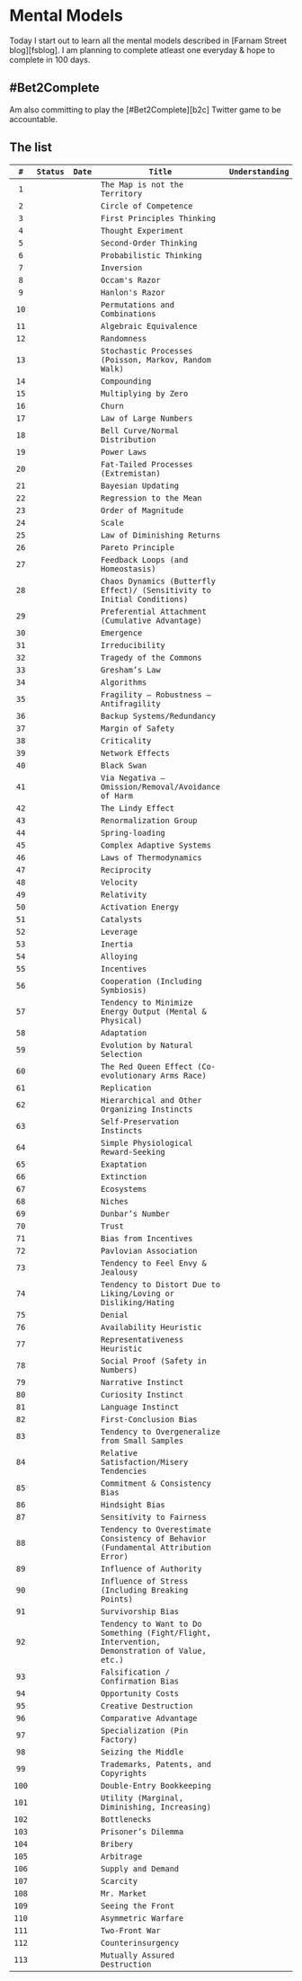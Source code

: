 # Mental Models

Today I start out to learn all the mental models described in [Farnam Street blog][fsblog]. I am planning to complete atleast one everyday & hope to complete in 100 days.

## #Bet2Complete

Am also committing to play the [#Bet2Complete][b2c] Twitter game to be accountable.

## The list

`#`    | `Status` | `Date`   | `Title`                        | `Understanding`
:----: | :------: | :------: | ----------------------------   | ---------------
`1`    |          |          | `The Map is not the Territory` |
`2`    |          |          | `Circle of Competence` |
`3`    |          |          | `First Principles Thinking` |
`4`    |          |          | `Thought Experiment` |
`5`    |          |          | `Second-Order Thinking` |
`6`    |          |          | `Probabilistic Thinking` |
`7`    |          |          | `Inversion` |
`8`    |          |          | `Occam's Razor` |
`9`    |          |          | `Hanlon's Razor` |
`10`    |          |          | `Permutations and Combinations` |
`11`    |          |          | `Algebraic Equivalence` |
`12`    |          |          | `Randomness` |
`13`    |          |          | `Stochastic Processes (Poisson, Markov, Random Walk)` |
`14`    |          |          | `Compounding` |
`15`    |          |          | `Multiplying by Zero` |
`16`    |          |          | `Churn` |
`17`    |          |          | `Law of Large Numbers` |
`18`    |          |          | `Bell Curve/Normal Distribution` |
`19`    |          |          | `Power Laws` |
`20`    |          |          | `Fat-Tailed Processes (Extremistan)` |
`21`    |          |          | `Bayesian Updating` |
`22`    |          |          | `Regression to the Mean` |
`23`    |          |          | `Order of Magnitude` |
`24`    |          |          | `Scale` |
`25`    |          |          | `Law of Diminishing Returns` |
`26`    |          |          | `Pareto Principle` |
`27`    |          |          | `Feedback Loops (and Homeostasis)` |
`28`    |          |          | `Chaos Dynamics (Butterfly Effect)/ (Sensitivity to Initial Conditions)` |
`29`    |          |          | `Preferential Attachment (Cumulative Advantage)` |
`30`    |          |          | `Emergence` |
`31`    |          |          | `Irreducibility ` |
`32`    |          |          | `Tragedy of the Commons` |
`33`    |          |          | `Gresham’s Law` |
`34`    |          |          | `Algorithms` |
`35`    |          |          | `Fragility – Robustness – Antifragility` |
`36`    |          |          | `Backup Systems/Redundancy` |
`37`    |          |          | `Margin of Safety` |
`38`    |          |          | `Criticality` |
`39`    |          |          | `Network Effects` |
`40`    |          |          | `Black Swan` |
`41`    |          |          | `Via Negativa – Omission/Removal/Avoidance of Harm` |
`42`    |          |          | `The Lindy Effect` |
`43`    |          |          | `Renormalization Group` |
`44`    |          |          | `Spring-loading` |
`45`    |          |          | `Complex Adaptive Systems` |
`46`    |          |          | `Laws of Thermodynamics` |
`47`    |          |          | `Reciprocity` |
`48`    |          |          | `Velocity` |
`49`    |          |          | `Relativity` |
`50`    |          |          | `Activation Energy` |
`51`    |          |          | `Catalysts` |
`52`    |          |          | `Leverage` |
`53`    |          |          | `Inertia` |
`54`    |          |          | `Alloying` |
`55`    |          |          | `Incentives` |
`56`    |          |          | `Cooperation (Including Symbiosis)` |
`57`    |          |          | `Tendency to Minimize Energy Output (Mental & Physical)` |
`58`    |          |          | `Adaptation` |
`59`    |          |          | `Evolution by Natural Selection` |
`60`    |          |          | `The Red Queen Effect (Co-evolutionary Arms Race)` |
`61`    |          |          | `Replication` |
`62`    |          |          | `Hierarchical and Other Organizing Instincts` |
`63`    |          |          | `Self-Preservation Instincts` |
`64`    |          |          | `Simple Physiological Reward-Seeking` |
`65`    |          |          | `Exaptation` |
`66`    |          |          | `Extinction` |
`67`    |          |          | `Ecosystems` |
`68`    |          |          | `Niches` |
`69`    |          |          | `Dunbar’s Number` |
`70`    |          |          | `Trust` |
`71`    |          |          | `Bias from Incentives` |
`72`    |          |          | `Pavlovian Association` |
`73`    |          |          | `Tendency to Feel Envy & Jealousy` |
`74`    |          |          | `Tendency to Distort Due to Liking/Loving or Disliking/Hating` |
`75`    |          |          | `Denial ` |
`76`    |          |          | `Availability Heuristic` |
`77`    |          |          | `Representativeness Heuristic` |
`78`    |          |          | `Social Proof (Safety in Numbers)` |
`79`    |          |          | `Narrative Instinct` |
`80`    |          |          | `Curiosity Instinct` |
`81`    |          |          | `Language Instinct` |
`82`    |          |          | `First-Conclusion Bias` |
`83`    |          |          | `Tendency to Overgeneralize from Small Samples` |
`84`    |          |          | `Relative Satisfaction/Misery Tendencies` |
`85`    |          |          | `Commitment & Consistency Bias` |
`86`    |          |          | `Hindsight Bias` |
`87`    |          |          | `Sensitivity to Fairness` |
`88`    |          |          | `Tendency to Overestimate Consistency of Behavior (Fundamental Attribution Error)` |
`89`    |          |          | `Influence of Authority` |
`90`    |          |          | `Influence of Stress (Including Breaking Points)` |
`91`    |          |          | `Survivorship Bias` |
`92`    |          |          | `Tendency to Want to Do Something (Fight/Flight, Intervention, Demonstration of Value, etc.)` |
`93`    |          |          | `Falsification / Confirmation Bias` |
`94`    |          |          | `Opportunity Costs` |
`95`    |          |          | `Creative Destruction` |
`96`    |          |          | `Comparative Advantage` |
`97`    |          |          | `Specialization (Pin Factory)` |
`98`    |          |          | `Seizing the Middle` |
`99`    |          |          | `Trademarks, Patents, and Copyrights` |
`100`    |          |          | `Double-Entry Bookkeeping` |
`101`    |          |          | `Utility (Marginal, Diminishing, Increasing)` |
`102`    |          |          | `Bottlenecks` |
`103`    |          |          | `Prisoner’s Dilemma` |
`104`    |          |          | `Bribery` |
`105`    |          |          | `Arbitrage` |
`106`    |          |          | `Supply and Demand` |
`107`    |          |          | `Scarcity` |
`108`    |          |          | `Mr. Market` |
`109`    |          |          | `Seeing the Front` |
`110`    |          |          | `Asymmetric Warfare` |
`111`    |          |          | `Two-Front War` |
`112`    |          |          | `Counterinsurgency` |
`113`    |          |          | `Mutually Assured Destruction` |
